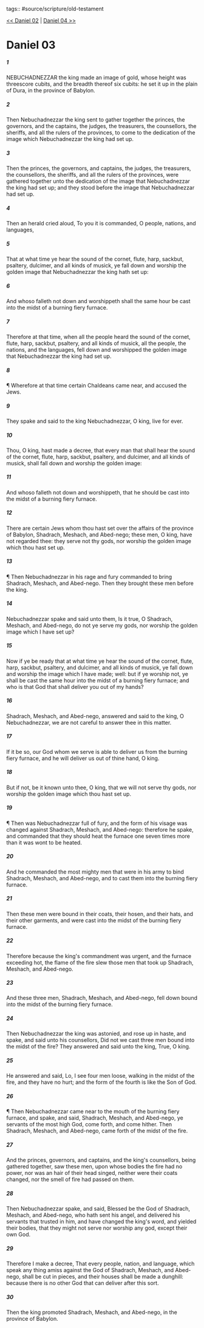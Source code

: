 tags:: #source/scripture/old-testament

[<< Daniel 02](old-testament/27_Daniel/Daniel_02.md) | [Daniel 04 >>](old-testament/27_Daniel/Daniel_04.md)

# Daniel 03

##### 1

NEBUCHADNEZZAR the king made an image of gold, whose height was threescore cubits, and the breadth thereof six cubits: he set it up in the plain of Dura, in the province of Babylon.

##### 2

Then Nebuchadnezzar the king sent to gather together the princes, the governors, and the captains, the judges, the treasurers, the counsellors, the sheriffs, and all the rulers of the provinces, to come to the dedication of the image which Nebuchadnezzar the king had set up.

##### 3

Then the princes, the governors, and captains, the judges, the treasurers, the counsellors, the sheriffs, and all the rulers of the provinces, were gathered together unto the dedication of the image that Nebuchadnezzar the king had set up; and they stood before the image that Nebuchadnezzar had set up.

##### 4

Then an herald cried aloud, To you it is commanded, O people, nations, and languages,

##### 5

That at what time ye hear the sound of the cornet, flute, harp, sackbut, psaltery, dulcimer, and all kinds of musick, ye fall down and worship the golden image that Nebuchadnezzar the king hath set up:

##### 6

And whoso falleth not down and worshippeth shall the same hour be cast into the midst of a burning fiery furnace.

##### 7

Therefore at that time, when all the people heard the sound of the cornet, flute, harp, sackbut, psaltery, and all kinds of musick, all the people, the nations, and the languages, fell down and worshipped the golden image that Nebuchadnezzar the king had set up.

##### 8

¶ Wherefore at that time certain Chaldeans came near, and accused the Jews.

##### 9

They spake and said to the king Nebuchadnezzar, O king, live for ever.

##### 10

Thou, O king, hast made a decree, that every man that shall hear the sound of the cornet, flute, harp, sackbut, psaltery, and dulcimer, and all kinds of musick, shall fall down and worship the golden image:

##### 11

And whoso falleth not down and worshippeth, that he should be cast into the midst of a burning fiery furnace.

##### 12

There are certain Jews whom thou hast set over the affairs of the province of Babylon, Shadrach, Meshach, and Abed-nego; these men, O king, have not regarded thee: they serve not thy gods, nor worship the golden image which thou hast set up.

##### 13

¶ Then Nebuchadnezzar in his rage and fury commanded to bring Shadrach, Meshach, and Abed-nego. Then they brought these men before the king.

##### 14

Nebuchadnezzar spake and said unto them, Is it true, O Shadrach, Meshach, and Abed-nego, do not ye serve my gods, nor worship the golden image which I have set up?

##### 15

Now if ye be ready that at what time ye hear the sound of the cornet, flute, harp, sackbut, psaltery, and dulcimer, and all kinds of musick, ye fall down and worship the image which I have made; well: but if ye worship not, ye shall be cast the same hour into the midst of a burning fiery furnace; and who is that God that shall deliver you out of my hands?

##### 16

Shadrach, Meshach, and Abed-nego, answered and said to the king, O Nebuchadnezzar, we are not careful to answer thee in this matter.

##### 17

If it be so, our God whom we serve is able to deliver us from the burning fiery furnace, and he will deliver us out of thine hand, O king.

##### 18

But if not, be it known unto thee, O king, that we will not serve thy gods, nor worship the golden image which thou hast set up.

##### 19

¶ Then was Nebuchadnezzar full of fury, and the form of his visage was changed against Shadrach, Meshach, and Abed-nego: therefore he spake, and commanded that they should heat the furnace one seven times more than it was wont to be heated.

##### 20

And he commanded the most mighty men that were in his army to bind Shadrach, Meshach, and Abed-nego, and to cast them into the burning fiery furnace.

##### 21

Then these men were bound in their coats, their hosen, and their hats, and their other garments, and were cast into the midst of the burning fiery furnace.

##### 22

Therefore because the king's commandment was urgent, and the furnace exceeding hot, the flame of the fire slew those men that took up Shadrach, Meshach, and Abed-nego.

##### 23

And these three men, Shadrach, Meshach, and Abed-nego, fell down bound into the midst of the burning fiery furnace.

##### 24

Then Nebuchadnezzar the king was astonied, and rose up in haste, and spake, and said unto his counsellors, Did not we cast three men bound into the midst of the fire? They answered and said unto the king, True, O king.

##### 25

He answered and said, Lo, I see four men loose, walking in the midst of the fire, and they have no hurt; and the form of the fourth is like the Son of God.

##### 26

¶ Then Nebuchadnezzar came near to the mouth of the burning fiery furnace, and spake, and said, Shadrach, Meshach, and Abed-nego, ye servants of the most high God, come forth, and come hither. Then Shadrach, Meshach, and Abed-nego, came forth of the midst of the fire.

##### 27

And the princes, governors, and captains, and the king's counsellors, being gathered together, saw these men, upon whose bodies the fire had no power, nor was an hair of their head singed, neither were their coats changed, nor the smell of fire had passed on them.

##### 28

Then Nebuchadnezzar spake, and said, Blessed be the God of Shadrach, Meshach, and Abed-nego, who hath sent his angel, and delivered his servants that trusted in him, and have changed the king's word, and yielded their bodies, that they might not serve nor worship any god, except their own God.

##### 29

Therefore I make a decree, That every people, nation, and language, which speak any thing amiss against the God of Shadrach, Meshach, and Abed-nego, shall be cut in pieces, and their houses shall be made a dunghill: because there is no other God that can deliver after this sort.

##### 30

Then the king promoted Shadrach, Meshach, and Abed-nego, in the province of Babylon.
